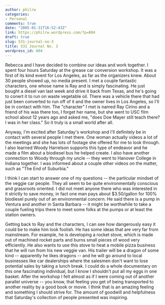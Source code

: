 ```yaml
---
author: philrw
categories:
- Personal
comments: true
date: "2005-01-31T16:52:43Z"
link: https://philrw.wordpress.com/?p=804
draft: true
slug: 531-journal-no-3
title: 531 Journal No. 3
wordpress_id: 804
---
```


Rebecca and I have decided to combine our ideas and work together. I spent four hours Saturday at the grease car conversion workshop. It was a first of its kind event for Los Angeles, as far as the organizers knew. About 30 people showed up, no media present. I met a couple fantastic characters, one whose name is Ray and is simply fascinating. He just bought a diesel van last week and drive it back from Texas, and he's going to conert it to run on waste vegetable oil. There was a vehicle there that had just been converted to run off of it and the owner lives in Los Angeles, so I'll be in contact with him. The "character" I met is named Ray Cirino and a friend of his was there too, I forget her name, but she went to USC film school about 12 years ago and asked me, "does Doe Mayer still teach there? I was in her class." So it truly is a small world after all.

Anyway, I'm excited after Saturday's workshop and I'll definitely be in contact with several people I met there. One woman actually videos a lot of the meetings and she has lots of footage she offered for me to look through. I also learned Woody Harrelson supports this type of endeavor and he made a film about a biodiesel bus he helped create. I also have another connection to Woody through my uncle -- they went to Hanover College in Indiana together. I was informed about a couple other videos on the matter, such as "The End of Suburbia."

I think I can start to answer one of my questions -- the particular mindset of the veggie car people. They all seem to be quite environmentally conscious and grassroots oriented. I did not meet anyone there who was interested in it strictly to save money, in fact one man pays about $3.50/gallon for 100% biodiesel purely out of an environmental concern. He said there is a pump in Ventura and another in Santa Barbara -- it might be worthwhile to take a couple fueling trips there to meet some folks at the pumps or at least the station owners.

Getting back to Ray and the characters, I can see how dangerously easy it could be to make him look foolish. He has some ideas that are very far from mainstream. For example, he is developing a rocket stove, which is made out of machined rocket parts and burns small pieces of wood very efficiently. He also wants to use this stove to heat a mobile pizza business that he will run from his new veggie van. His trailer will be a dragon of some kind -- apparently he likes dragons -- and he will go around to local businesses like car dealerships where the salesmen don't want to lose potential sales by taking a lunch break. I could do a whole documentary on this one fascinating individual, but I know I shouldn't put all my eggs in one basket. After the workshop I felt almost as if I were coming out of another parallel universe -- you know, that feeling you get of being transported to another reality by a good book or movie. I think that is an amazing feeling and something I should strive for. The amount of goodwill and helpfulness that Saturday's collection of people presented was inspiring.
